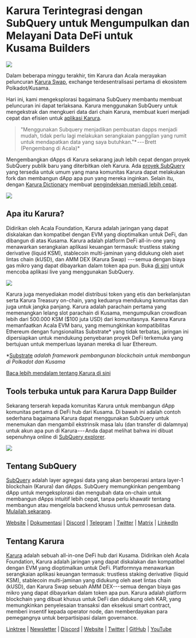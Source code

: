 # Karura Terintegrasi dengan SubQuery untuk Mengumpulkan dan Melayani Data DeFi untuk Kusama Builders

![](https://cdn-images-1.medium.com/max/1600/0*EBj5be1webNUchfi)

Dalam beberapa minggu terakhir, tim Karura dan Acala merayakan peluncuran [Karura Swap](https://apps.karura.network/), exchange terdesentralisasi pertama di ekosistem Polkadot/Kusama.

Hari ini, kami mengeksplorasi bagaimana SubQuery membantu membuat peluncuran ini dapat terlaksana. Karura menggunakan SubQuery untuk mengekstrak dan mengkueri data dari chain Karura, membuat kueri menjadi cepat dan efisien untuk [aplikasi Karura](https://apps.karura.network/).

> "Menggunakan Subquery menjadikan pembuatan dapps menjadi mudah, tidak perlu lagi melakukan serangkaian panggilan yang rumit untuk mendapatkan data yang saya butuhkan."* --- Brett (Pengembang di Acala)*

Mengembangkan dApps di Karura sekarang jauh lebih cepat dengan proyek SubQuery publik baru yang diterbitkan oleh Karura. Ada [proyek SubQuery](https://explorer.subquery.network/subquery/AcalaNetwork/karura) yang tersedia untuk umum yang mana komunitas Karura dapat melakukan fork dan membangun dApp apa pun yang mereka inginkan. Selain itu, dengan [Karura Dictionary](https://explorer.subquery.network/subquery/AcalaNetwork/karura-dictionary) membuat [pengindeksan menjadi lebih cepat](https://subquery.medium.com/subquerys-just-got-a-lot-faster-with-the-dictionary-8a7a1447574).

![](https://cdn-images-1.medium.com/max/1600/1*vvI_pI93mhe4kzSNQ2yMoQ.png)

## Apa itu Karura?

Didirikan oleh Acala Foundation, Karura adalah jaringan yang dapat diskalakan dan kompatibel dengan EVM yang dioptimalkan untuk DeFi, dan dibangun di atas Kusama. Karura adalah platform DeFi all-in-one yang menawarkan serangkaian aplikasi keuangan termasuk: trustless staking derivative (liquid KSM), stablecoin multi-jaminan yang didukung oleh aset lintas chain (kUSD), dan AMM DEX (Karura Swap) --- semua dengan biaya gas mikro yang dapat dibayarkan dalam token apa pun. Buka [di sini](http://apps.karura.network) untuk mencoba aplikasi live yang menggunakan SubQuery.

![](https://cdn-images-1.medium.com/max/1600/0*g174RcFJwJcw2ITS)

Karura juga menyediakan model distribusi token yang etis dan berkelanjutan serta Karura Treasury on-chain, yang keduanya mendukung komunitas dan juga untuk jangka panjang. Karura adalah parachain pertama yang memenangkan lelang slot parachain di Kusama, mengumpulkan crowdloan lebih dari 500.000 KSM ($100 juta USD) dari komunitasnya. Karena Karura memanfaatkan Acala EVM baru, yang memungkinkan kompatibilitas Ethereum dengan fungsionalitas Substrate* yang tidak terbatas, jaringan ini dipersiapkan untuk mendukung penyebaran proyek DeFi terkemuka yang bertujuan untuk memperluas layanan mereka di luar Ethereum.

*[Substrate](http://substrate.dev/) *adalah framework pembangunan blockchain untuk membangun di Polkadot dan Kusama*

[Baca lebih mendalam tentang Karura di sini](https://medium.com/acalanetwork/countdown-to-karura-a-deep-dive-on-the-defi-hub-of-kusama-410066fc1e1f)

## Tools terbuka untuk para Karura Dapp Builder

Sekarang terserah kepada komunitas Karura untuk membangun dApp komunitas pertama di DeFi hub dari Kusama. Di bawah ini adalah contoh sederhana bagaimana Karura dapat menggunakan SubQuery untuk menemukan dan mengambil ekstrinsik masa lalu (dan transfer di dalamnya) untuk akun apa pun di Karura --- Anda dapat melihat bahwa ini dibuat sepenuhnya online di [SubQuery explorer](https://explorer.subquery.network/subquery/AcalaNetwork/karura).

![](https://cdn-images-1.medium.com/max/1600/0*t6stH0LeQC8M5fSp)

## Tentang SubQuery

[SubQuery](https://subquery.network/) adalah layer agregasi data yang akan beroperasi antara layer-1 blockchain (Karura) dan dApps. SubQuery memungkinkan pengembang dApp untuk mengeksplorasi dan mengubah data on-chain untuk membangun dApps intuitif lebih cepat, tanpa perlu khawatir tentang membangun atau mengelola backend khusus untuk pemrosesan data. [Mulailah sekarang](https://doc.subquery.network/).

[Website](https://subquery.network/) | [Dokumentasi](https://doc.subquery.network/) | [Discord](https://discord.com/invite/78zg8aBSMG) | [Telegram](https://t.me/subquerynetwork) | [Twitter](https://twitter.com/subquerynetwork) | [Matrix](https://matrix.to/#/#subquery:matrix.org) | [LinkedIn](https://www.linkedin.com/company/subquery)

## Tentang Karura

[Karura](http://acala.network/karura) adalah sebuah all-in-one DeFi hub dari Kusama. Didirikan oleh Acala Foundation, Karura adalah jaringan yang dapat diskalakan dan kompatibel dengan EVM yang dioptimalkan untuk DeFi. Platformnya menawarkan serangkaian aplikasi keuangan termasuk: trustless staking derivative (liquid KSM), stablecoin multi-jaminan yang didukung oleh aset lintas chain (kUSD), dan Karura Swap sebuah AMM DEX--- semua dengan biaya gas mikro yang dapat dibayarkan dalam token apa pun. Karura adalah platform blockchain yang dibuat khusus untuk DeFi dan didukung oleh KAR, yang memungkinkan penyelesaian transaksi dan eksekusi smart contract, memberi insentif kepada operator node, dan memberdayakan para pemegangnya untuk berpartisipasi dalam governance.

[Linktree](http://linktr.ee/karuranetwork) | [Newsletter](https://share.hsforms.com/1X9RxkXk-R62I0VNbATaDXw4h8qc) | [Discord](https://discord.gg/vdbFVCH) | [Website](http://acala.network/karura) | [Twitter](https://twitter.com/KaruraNetwork) | [GitHub](https://github.com/AcalaNetwork/Acala) | [YouTube](http://youtube.com/c/acalanetwork)